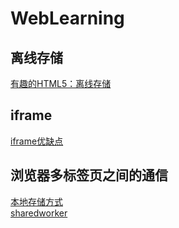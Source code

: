 # WebLearning
## 离线存储  
<a href="https://segmentfault.com/a/1190000000732617">有趣的HTML5：离线存储</a>

## iframe
<a href="https://blog.csdn.net/katara1109/article/details/49073663">iframe优缺点</a>

## 浏览器多标签页之间的通信
<a href="https://blog.csdn.net/zhouziyu2011/article/details/58595904">本地存储方式</a>  
<a href="https://www.jianshu.com/p/31facd4934d7">sharedworker</a>
